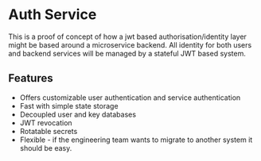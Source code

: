 # Auth Service

This is a proof of concept of how a jwt based authorisation/identity layer might be based around a microservice backend. All identity for both users and backend services will be managed by a stateful JWT based system.

## Features

- Offers customizable user authentication and service authentication
- Fast with simple state storage
- Decoupled user and key databases
- JWT revocation
- Rotatable secrets
- Flexible - if the engineering team wants to migrate to another system it should be easy.
